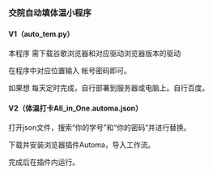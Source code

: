 ### 交院自动填体温小程序

#### V1（auto_tem.py）

本程序 需下载谷歌浏览器和对应驱动浏览器版本的驱动

在程序中对应位置输入 帐号密码即可。

如果想 每天定时完成，自行部署到服务器或电脑上。自行百度。

#### V2（体温打卡All_in_One.automa.json）

打开json文件，搜索“你的学号”和“你的密码”并进行替换。

下载并安装浏览器插件Automa，导入工作流。

完成后在插件内运行。
